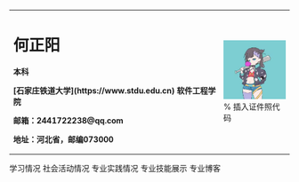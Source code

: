 <table border="0">
  <tr>
    <td width="75%">
      <h1>何正阳</h1>
      <p><b>本科</b></p>
      <p><b>[石家庄铁道大学](https://www.stdu.edu.cn) 软件工程学院</b></p>
      <p><b>邮箱：2441722238@qq.com</b></p>
      <p><b>地址：河北省，邮编073000</b></p>
    </td>
    <td width="25%">
      <img src="/ceshi.png" width="100%">      % 插入证件照代码
    </td>
  </tr>
</table>
学习情况
社会活动情况
专业实践情况
专业技能展示
专业博客
